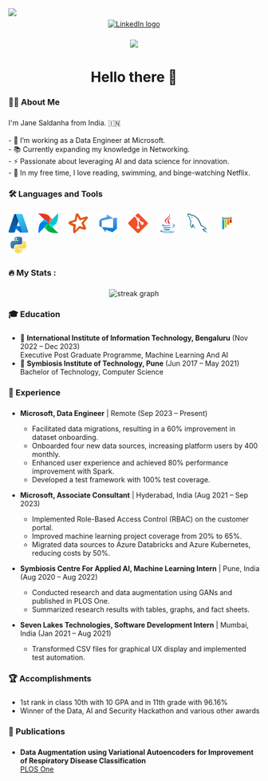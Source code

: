 <div align="center">
  <img align="right" src="https://cdnb.artstation.com/p/assets/images/images/024/858/699/original/pixel-jeff-divoom.gif?1583771904" width="1000"/>
</div>

###

<div align="center">
  <a href="https://www.linkedin.com/in/jane-saldanha/" target="blank">
    <img src="https://img.shields.io/static/v1?message=LinkedIn&logo=linkedin&label=&color=0077B5&logoColor=white&labelColor=&style=for-the-badge" height="25" alt="LinkedIn logo" />
  </a>
</div>

###

<div align="center">
  <img src="https://visitor-badge.laobi.icu/badge?page_id=jazz4299.jazz4299" />
</div>

###

<h1 align="center">Hello there 👋</h1>

###

<h3 align="left">👩‍💻 About Me</h3>

###

<p align="left">
  I'm Jane Saldanha from India. 🇮🇳<br><br>
  - 🔭 I’m working as a Data Engineer at Microsoft.<br>
  - 📚 Currently expanding my knowledge in Networking.<br>
  - ⚡ Passionate about leveraging AI and data science for innovation.<br>
  - 🌟 In my free time, I love reading, swimming, and binge-watching Netflix.
</p>

###

<h3 align="left">🛠 Languages and Tools</h3>

###

<div align="left">
  <img src="https://github.com/devicons/devicon/blob/v2.16.0/icons/azure/azure-original.svg" height="40" alt="Azure logo" />
  <img width="12" />
  <img src="https://github.com/devicons/devicon/blob/v2.16.0/icons/apacheairflow/apacheairflow-original.svg" height="40" alt="Apache Airflow logo" />
  <img width="12" />
  <img src="https://github.com/devicons/devicon/blob/v2.16.0/icons/apachespark/apachespark-original.svg" height="40" alt="Apache Spark logo" />
  <img width="12" />
  <img src="https://github.com/devicons/devicon/blob/v2.16.0/icons/azuredevops/azuredevops-original.svg" height="40" alt="Azure DevOps logo" />
  <img width="12" />
  <img src="https://github.com/devicons/devicon/blob/v2.16.0/icons/git/git-original.svg" height="40" alt="Git logo" />
  <img width="12" />
  <img src="https://github.com/devicons/devicon/blob/v2.16.0/icons/java/java-original.svg" height="40" alt="Java logo" />
  <img width="12" />
  <img src="https://github.com/devicons/devicon/blob/v2.16.0/icons/mysql/mysql-original.svg" height="40" alt="MySQL logo" />
  <img width="12" />
  <img src="https://github.com/devicons/devicon/blob/v2.16.0/icons/pytest/pytest-original.svg" height="40" alt="Pytest logo" />
  <img width="12" />
  <img src="https://github.com/devicons/devicon/blob/v2.16.0/icons/python/python-original.svg" height="40" alt="Python logo" />
</div>

###

<h3 align="left">🔥 My Stats :</h3>

###

<div align="center">
  <img src="https://streak-stats.demolab.com?user=jazz4299&locale=en&mode=daily&theme=dark&hide_border=false&border_radius=5&order=3" height="220" alt="streak graph" />
</div>

###

<h3 align="left">🎓 Education</h3>

###

- 📖 **International Institute of Information Technology, Bengaluru** (Nov 2022 – Dec 2023)<br>
  Executive Post Graduate Programme, Machine Learning And AI
- 📖 **Symbiosis Institute of Technology, Pune** (Jun 2017 – May 2021)<br>
  Bachelor of Technology, Computer Science

###

<h3 align="left">💼 Experience</h3>

###

- **Microsoft, Data Engineer** | Remote (Sep 2023 – Present)
  - Facilitated data migrations, resulting in a 60% improvement in dataset onboarding.
  - Onboarded four new data sources, increasing platform users by 400 monthly.
  - Enhanced user experience and achieved 80% performance improvement with Spark.
  - Developed a test framework with 100% test coverage.

- **Microsoft, Associate Consultant** | Hyderabad, India (Aug 2021 – Sep 2023)
  - Implemented Role-Based Access Control (RBAC) on the customer portal.
  - Improved machine learning project coverage from 20% to 65%.
  - Migrated data sources to Azure Databricks and Azure Kubernetes, reducing costs by 50%.

- **Symbiosis Centre For Applied AI, Machine Learning Intern** | Pune, India (Aug 2020 – Aug 2022)
  - Conducted research and data augmentation using GANs and published in PLOS One.
  - Summarized research results with tables, graphs, and fact sheets.

- **Seven Lakes Technologies, Software Development Intern** | Mumbai, India (Jan 2021 – Aug 2021)
  - Transformed CSV files for graphical UX display and implemented test automation.

###

<h3 align="left">🏆 Accomplishments</h3>

###

- 1st rank in class 10th with 10 GPA and in 11th grade with 96.16%
- Winner of the Data, AI and Security Hackathon and various other awards

###

<h3 align="left">📄 Publications</h3>

###

- **Data Augmentation using Variational Autoencoders for Improvement of Respiratory Disease Classification**<br>
  [PLOS One](https://doi.org/10.1371/journal.pone.0266467)

